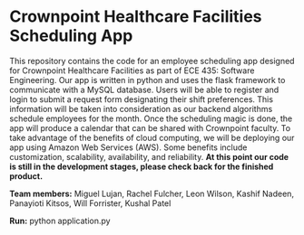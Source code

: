 # Crownpoint Healthcare Facilities Scheduling App  
  
This repository contains the code for an employee scheduling app designed for Crownpoint Healthcare Facilities as part of ECE 435: Software Engineering. Our app is written in python and uses the flask framework to communicate with a MySQL database. Users will be able to register and login to submit a request form designating their shift preferences. This information will be taken into consideration as our backend algorithms schedule employees for the month. Once the scheduling magic is done, the app will produce a  calendar that can be shared with Crownpoint faculty. To take advantage of the benefits of cloud computing, we will be deploying our app using Amazon Web Services (AWS). Some benefits include customization, scalability, availability, and reliability. **At this point our code is still in the development stages, please check back for the finished product.**  
 
 **Team members:** Miguel Lujan, Rachel Fulcher, Leon Wilson, Kashif Nadeen, Panayioti Kitsos, Will Forrister, Kushal Patel  
  
  **Run:** python application.py
